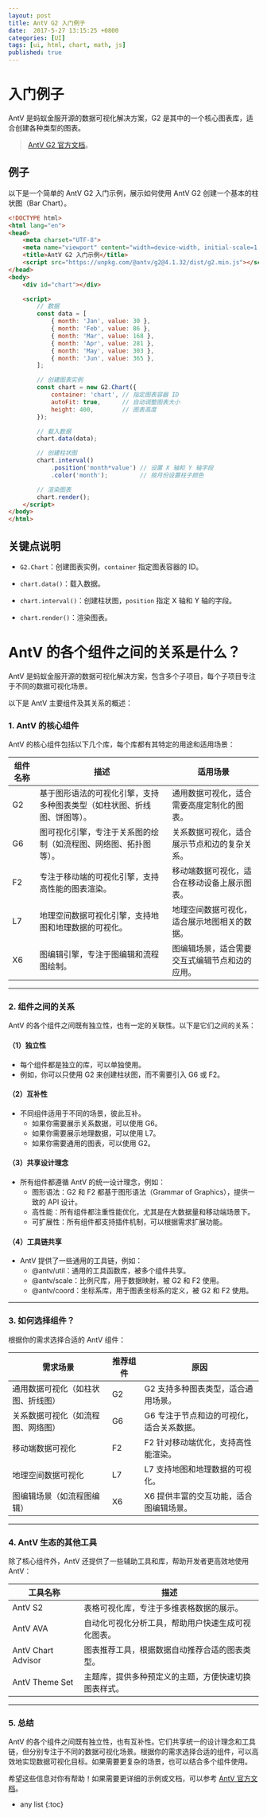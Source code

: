 ```yaml
---
layout: post
title: AntV G2 入门例子
date:  2017-5-27 13:15:25 +0800
categories: [UI]
tags: [ui, html, chart, math, js]
published: true
---
```


# 入门例子

AntV 是蚂蚁金服开源的数据可视化解决方案，G2 是其中的一个核心图表库，适合创建各种类型的图表。

> [AntV G2 官方文档](https://g2.antv.vision/zh/docs/manual/introduction)。

## 例子

以下是一个简单的 AntV G2 入门示例，展示如何使用 AntV G2 创建一个基本的柱状图（Bar Chart）。

```html
<!DOCTYPE html>
<html lang="en">
<head>
    <meta charset="UTF-8">
    <meta name="viewport" content="width=device-width, initial-scale=1.0">
    <title>AntV G2 入门示例</title>
    <script src="https://unpkg.com/@antv/g2@4.1.32/dist/g2.min.js"></script>
</head>
<body>
    <div id="chart"></div>

    <script>
        // 数据
        const data = [
            { month: 'Jan', value: 30 },
            { month: 'Feb', value: 86 },
            { month: 'Mar', value: 168 },
            { month: 'Apr', value: 281 },
            { month: 'May', value: 303 },
            { month: 'Jun', value: 365 },
        ];

        // 创建图表实例
        const chart = new G2.Chart({
            container: 'chart', // 指定图表容器 ID
            autoFit: true,      // 自动调整图表大小
            height: 400,        // 图表高度
        });

        // 载入数据
        chart.data(data);

        // 创建柱状图
        chart.interval()
            .position('month*value') // 设置 X 轴和 Y 轴字段
            .color('month');         // 按月份设置柱子颜色

        // 渲染图表
        chart.render();
    </script>
</body>
</html>
```

## 关键点说明

- `G2.Chart`：创建图表实例，`container` 指定图表容器的 ID。

- `chart.data()`：载入数据。

- `chart.interval()`：创建柱状图，`position` 指定 X 轴和 Y 轴的字段。

- `chart.render()`：渲染图表。


# AntV 的各个组件之间的关系是什么？

AntV 是蚂蚁金服开源的数据可视化解决方案，包含多个子项目，每个子项目专注于不同的数据可视化场景。

以下是 AntV 主要组件及其关系的概述：

### 1. AntV 的核心组件

AntV 的核心组件包括以下几个库，每个库都有其特定的用途和适用场景：

| 组件名称 | 描述                                                                 | 适用场景                                                                 |
|----------|----------------------------------------------------------------------|--------------------------------------------------------------------------|
| G2   | 基于图形语法的可视化引擎，支持多种图表类型（如柱状图、折线图、饼图等）。 | 通用数据可视化，适合需要高度定制化的图表。                               |
| G6   | 图可视化引擎，专注于关系图的绘制（如流程图、网络图、拓扑图等）。         | 关系数据可视化，适合展示节点和边的复杂关系。                             |
| F2   | 专注于移动端的可视化引擎，支持高性能的图表渲染。                       | 移动端数据可视化，适合在移动设备上展示图表。                             |
| L7   | 地理空间数据可视化引擎，支持地图和地理数据的可视化。                   | 地理空间数据可视化，适合展示地图相关的数据。                             |
| X6   | 图编辑引擎，专注于图编辑和流程图绘制。                                 | 图编辑场景，适合需要交互式编辑节点和边的应用。                           |

---

### 2. 组件之间的关系
AntV 的各个组件之间既有独立性，也有一定的关联性。以下是它们之间的关系：

#### （1）独立性
- 每个组件都是独立的库，可以单独使用。
- 例如，你可以只使用 G2 来创建柱状图，而不需要引入 G6 或 F2。

#### （2）互补性
- 不同组件适用于不同的场景，彼此互补。
  - 如果你需要展示关系数据，可以使用 G6。
  - 如果你需要展示地理数据，可以使用 L7。
  - 如果你需要通用的图表，可以使用 G2。

#### （3）共享设计理念
- 所有组件都遵循 AntV 的统一设计理念，例如：
  - 图形语法：G2 和 F2 都基于图形语法（Grammar of Graphics），提供一致的 API 设计。
  - 高性能：所有组件都注重性能优化，尤其是在大数据量和移动端场景下。
  - 可扩展性：所有组件都支持插件机制，可以根据需求扩展功能。

#### （4）工具链共享
- AntV 提供了一些通用的工具链，例如：
  - @antv/util：通用的工具函数库，被多个组件共享。
  - @antv/scale：比例尺库，用于数据映射，被 G2 和 F2 使用。
  - @antv/coord：坐标系库，用于图表坐标系的定义，被 G2 和 F2 使用。

---

### 3. 如何选择组件？
根据你的需求选择合适的 AntV 组件：

| 需求场景                     | 推荐组件 | 原因                                                                 |
|------------------------------|----------|----------------------------------------------------------------------|
| 通用数据可视化（如柱状图、折线图） | G2       | G2 支持多种图表类型，适合通用场景。                                   |
| 关系数据可视化（如流程图、网络图） | G6       | G6 专注于节点和边的可视化，适合关系数据。                             |
| 移动端数据可视化               | F2       | F2 针对移动端优化，支持高性能渲染。                                   |
| 地理空间数据可视化             | L7       | L7 支持地图和地理数据的可视化。                                       |
| 图编辑场景（如流程图编辑）     | X6       | X6 提供丰富的交互功能，适合图编辑场景。                               |

---

### 4. AntV 生态的其他工具
除了核心组件外，AntV 还提供了一些辅助工具和库，帮助开发者更高效地使用 AntV：

| 工具名称               | 描述                                                                 |
|------------------------|----------------------------------------------------------------------|
| AntV S2            | 表格可视化库，专注于多维表格数据的展示。                             |
| AntV AVA           | 自动化可视化分析工具，帮助用户快速生成可视化图表。                   |
| AntV Chart Advisor | 图表推荐工具，根据数据自动推荐合适的图表类型。                       |
| AntV Theme Set     | 主题库，提供多种预定义的主题，方便快速切换图表样式。                 |

---

### 5. 总结
AntV 的各个组件之间既有独立性，也有互补性。它们共享统一的设计理念和工具链，但分别专注于不同的数据可视化场景。根据你的需求选择合适的组件，可以高效地实现数据可视化目标。如果需要更复杂的场景，也可以结合多个组件使用。

希望这些信息对你有帮助！如果需要更详细的示例或文档，可以参考 [AntV 官方文档](https://antv.vision/zh)。

* any list
{:toc}

